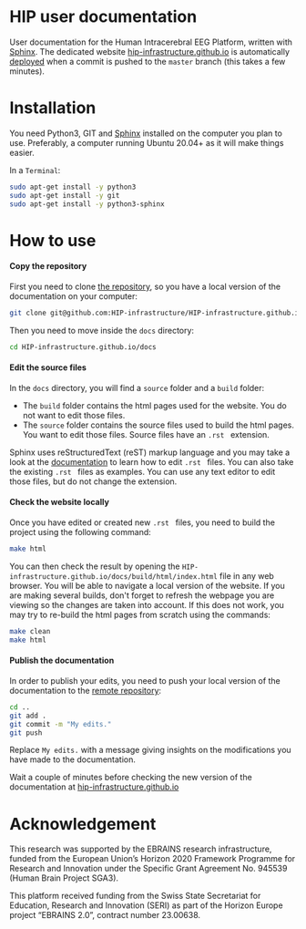 # HIP user documentation

User documentation for the Human Intracerebral EEG Platform, written with [Sphinx](https://www.sphinx-doc.org/en/master/index.html).
The dedicated website [hip-infrastructure.github.io](https://hip-infrastructure.github.io/) is automatically [deployed](https://github.com/HIP-infrastructure/HIP-infrastructure.github.io/settings/pages) when a commit is pushed to the `master` branch (this takes a few minutes).

# Installation

You need Python3, GIT and [Sphinx](https://www.sphinx-doc.org/en/master/usage/installation.html) installed on the computer you plan to use. Preferably, a computer running Ubuntu 20.04+ as it will make things easier.

In a `Terminal`:

```bash
sudo apt-get install -y python3
sudo apt-get install -y git
sudo apt-get install -y python3-sphinx
```

# How to use

#### Copy the repository
First you need to clone [the repository](https://github.com/HIP-infrastructure/HIP-infrastructure.github.io), so you have a local version of the documentation on your computer:

```bash
git clone git@github.com:HIP-infrastructure/HIP-infrastructure.github.io.git
```

Then you need to move inside the `docs` directory:

```bash
cd HIP-infrastructure.github.io/docs
```

#### Edit the source files

In the `docs` directory, you will find a `source` folder and a `build` folder:
* The `build` folder contains the html pages used for the website. You do not want to edit those files.
* The `source` folder contains the source files used to build the html pages. You want to edit those files. Source files have an `.rst ` extension.

Sphinx uses reStructuredText (reST) markup language and you may take a look at the [documentation](https://www.sphinx-doc.org/en/master/index.html) to learn how to edit `.rst ` files. You can also take the existing `.rst ` files as examples. You can use any text editor to edit those files, but do not change the extension.

#### Check the website locally

Once you have edited or created new `.rst ` files, you need to build the project using the following command:

```bash
make html
```

You can then check the result by opening the `HIP-infrastructure.github.io/docs/build/html/index.html` file in any web browser.
You will be able to navigate a local version of the website. If you are making several builds, don't forget to refresh the webpage you are viewing so the changes are taken into account. If this does not work, you may try to re-build the html pages from scratch using the commands:

```bash
make clean
make html
```

#### Publish the documentation

In order to publish your edits, you need to push your local version of the documentation to the [remote repository](https://github.com/HIP-infrastructure/HIP-infrastructure.github.io):

```bash
cd ..
git add .
git commit -m "My edits."
git push
```

Replace  `My edits.` with a message giving insights on the modifications you have made to the documentation.

Wait a couple of minutes before checking the new version of the documentation at [hip-infrastructure.github.io](https://hip-infrastructure.github.io/build/html/index.html)

# Acknowledgement

This research was supported by the EBRAINS research infrastructure, funded from the European Union’s Horizon 2020 Framework Programme for Research and Innovation under the Specific Grant Agreement No. 945539 (Human Brain Project SGA3).

This platform received funding from the Swiss State Secretariat for Education, Research and Innovation (SERI) as part of the Horizon Europe project “EBRAINS 2.0”, contract number 23.00638.

